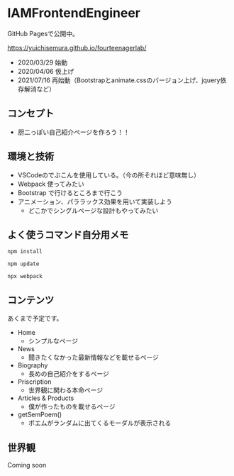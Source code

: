# IAMFrontendEngineer

GitHub Pagesで公開中。

https://yuichisemura.github.io/fourteenagerlab/

- 2020/03/29 始動
- 2020/04/06 仮上げ
- 2021/07/16 再始動（Bootstrapとanimate.cssのバージョン上げ、jquery依存解消など）

## コンセプト

- 厨二っぽい自己紹介ページを作ろう！！

## 環境と技術

- VSCodeのでぶこんを使用している。（今の所それほど意味無し）
- Webpack 使ってみたい
- Bootstrap で行けるところまで行こう
- アニメーション、パララックス効果を用いて実装しよう
    - どこかでシングルページな設計もやってみたい

## よく使うコマンド自分用メモ

`npm install`

`npm update`

`npx webpack`

## コンテンツ

あくまで予定です。

- Home
    - シンプルなページ
- News
    - 聞きたくなかった最新情報などを載せるページ
- Biography
    - 長めの自己紹介をするページ
- Priscription
    - 世界観に関わる本命ページ
- Articles & Products
    - 僕が作ったものを載せるページ
- getSemPoem()
    - ポエムがランダムに出てくるモーダルが表示される

## 世界観

Coming soon